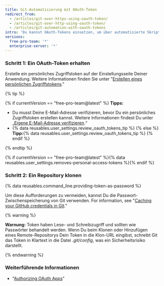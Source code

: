 ```yaml
---
title: Git-Automatisierung mit OAuth-Token
redirect_from:
  - /articles/git-over-https-using-oauth-token/
  - /articles/git-over-http-using-oauth-token/
  - /articles/git-automation-with-oauth-tokens
intro: 'Du kannst OAuth-Tokens einsetzen, um über automatisierte Skripts mit {% data variables.product.product_name %} zu interagieren.'
versions:
  free-pro-team: '*'
  enterprise-server: '*'
---
```


### Schritt 1: Ein OAuth-Token erhalten

Erstelle ein persönliches Zugriffstoken auf der Einstellungsseite Deiner Anwendung. Weitere Informationen finden Sie unter "[Erstellen eines persönlichen Zugriffstokens](/github/authenticating-to-github/creating-a-personal-access-token)."

{% tip %}

{% if currentVersion == "free-pro-team@latest" %}
**Tipps:**
- Du musst Deine E-Mail-Adresse verifizieren, bevor Du ein persönliches Zugriffstoken erstellen kannst. Weitere Informationen findest Du unter „[Eigene E-Mail-Adresse verifizieren](/articles/verifying-your-email-address).“
- {% data reusables.user_settings.review_oauth_tokens_tip %}
{% else %}
**Tipp:**{% data reusables.user_settings.review_oauth_tokens_tip %}
{% endif %}

{% endtip %}

{% if currentVersion == "free-pro-team@latest" %}{% data reusables.user_settings.removes-personal-access-tokens %}{% endif %}

### Schritt 2: Ein Repository klonen

{% data reusables.command_line.providing-token-as-password %}

Um diese Aufforderungen zu vermeiden, kannst Du die Passwort-Zwischenspeicherung von Git verwenden. For information, see "[Caching your GitHub credentials in Git](/github/using-git/caching-your-github-credentials-in-git)."

{% warning %}

**Warnung:** Token haben Lese- und Schreibzugriff und sollten wie Passwörter behandelt werden. Wenn Du beim Klonen oder Hinzufügen eines Remote-Repositorys Dein Token in die Klon-URL eingibst, schreibt Git das Token in Klartext in die Datei _.git/config_, was ein Sicherheitsrisiko darstellt.

{% endwarning %}

### Weiterführende Informationen

- "[Authorizing OAuth Apps](/v3/oauth/)"
